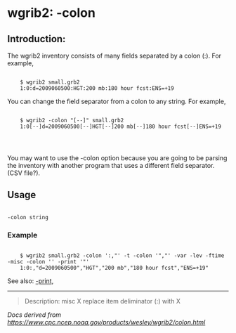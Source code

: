 # wgrib2: -colon

## Introduction:

The wgrib2 inventory consists of many fields separated by a colon (:). For example,

```

    $ wgrib2 small.grb2
    1:0:d=2009060500:HGT:200 mb:180 hour fcst:ENS=+19

```

You can change the field separator from a colon to any string. For example,

```

    $ wgrib2 -colon "[--]" small.grb2
    1:0[--]d=2009060500[--]HGT[--]200 mb[--]180 hour fcst[--]ENS=+19




```

You may want to use the -colon option because
you are going to be parsing the inventory with another program that uses
a different field separator. (CSV file?).

## Usage

```

-colon string

```

### Example

```

    $ wgrib2 small.grb2 -colon ':,"' -t -colon '","' -var -lev -ftime -misc -colon '' -print '"'
    1:0:,"d=2009060500","HGT","200 mb","180 hour fcst","ENS=+19"

```

See also:
[-print](./print.html),

---

> Description: misc X replace item deliminator (:) with X

_Docs derived from <https://www.cpc.ncep.noaa.gov/products/wesley/wgrib2/colon.html>_
